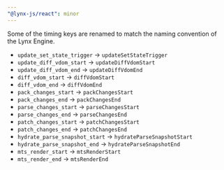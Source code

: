 ```yaml
---
"@lynx-js/react": minor
---
```


Some of the timing keys are renamed to match the naming convention of the Lynx Engine.

- `update_set_state_trigger` -> `updateSetStateTrigger`
- `update_diff_vdom_start` -> `updateDiffVdomStart`
- `update_diff_vdom_end` -> `updateDiffVdomEnd`
- `diff_vdom_start` -> `diffVdomStart`
- `diff_vdom_end` -> `diffVdomEnd`
- `pack_changes_start` -> `packChangesStart`
- `pack_changes_end` -> `packChangesEnd`
- `parse_changes_start` -> `parseChangesStart`
- `parse_changes_end` -> `parseChangesEnd`
- `patch_changes_start` -> `patchChangesStart`
- `patch_changes_end` -> `patchChangesEnd`
- `hydrate_parse_snapshot_start` -> `hydrateParseSnapshotStart`
- `hydrate_parse_snapshot_end` -> `hydrateParseSnapshotEnd`
- `mts_render_start` -> `mtsRenderStart`
- `mts_render_end` -> `mtsRenderEnd`
